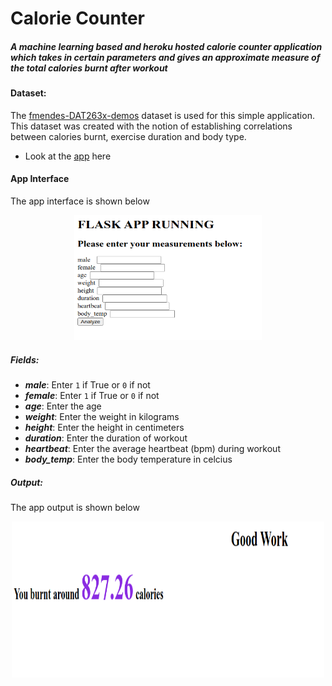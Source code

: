 # Calorie Counter
##### A machine learning based and heroku hosted calorie counter application which takes in certain parameters and gives an approximate measure of the total calories burnt after workout

#### Dataset:
The [fmendes-DAT263x-demos](https://www.kaggle.com/fmendes/fmendesdat263xdemos) dataset is used for this simple application. This dataset was created with the notion of establishing correlations between calories burnt, exercise duration and body type.


* Look at the [app](https://energy-calorie.herokuapp.com/) here 

#### App Interface 
The app interface is shown below
<p align="center">
  <img src="./Flask_app.png" width = "300" height = "200"/>
</p>

##### **Fields**:
* **_male_**:         Enter `1` if True or `0` if not
* ***female***:        Enter `1` if True or `0` if not
* ***age***:           Enter the age
* ***weight***:        Enter the weight in kilograms
* ***height***:        Enter the height in centimeters
* ***duration***:      Enter the duration of workout
* ***heartbeat***:     Enter the average heartbeat (bpm) during workout
* ***body_temp***:    Enter the body temperature in celcius

##### **Output**:
The app output is shown below

<p align="center">
  <img src="./Outcome_flask.png" width = "500" height = "250"/>
</p>
